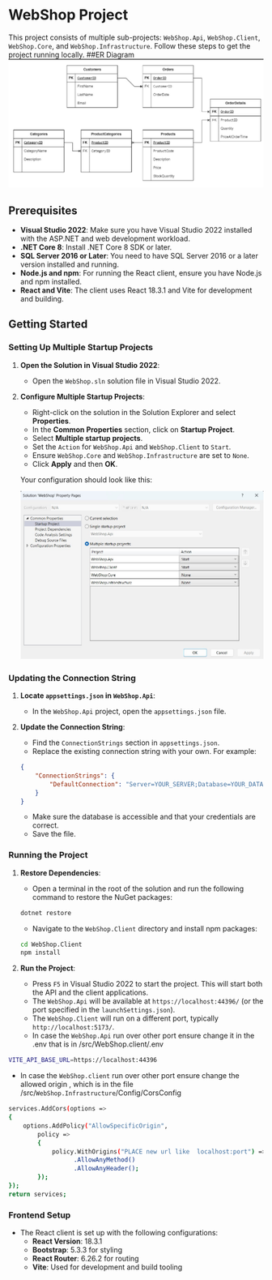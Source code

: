 # WebShop Project

This project consists of multiple sub-projects: `WebShop.Api`, `WebShop.Client`, `WebShop.Core`, and `WebShop.Infrastructure`. Follow these steps to get the project running locally.
##ER Diagram
![ER Diagram](./database/ER.jpg)

## Prerequisites

- **Visual Studio 2022**: Make sure you have Visual Studio 2022 installed with the ASP.NET and web development workload.
- **.NET Core 8**: Install .NET Core 8 SDK or later.
- **SQL Server 2016 or Later**: You need to have SQL Server 2016 or a later version installed and running.
- **Node.js and npm**: For running the React client, ensure you have Node.js and npm installed.
- **React and Vite**: The client uses React 18.3.1 and Vite for development and building.

## Getting Started

### Setting Up Multiple Startup Projects

1. **Open the Solution in Visual Studio 2022**:
    - Open the `WebShop.sln` solution file in Visual Studio 2022.

2. **Configure Multiple Startup Projects**:
    - Right-click on the solution in the Solution Explorer and select **Properties**.
    - In the **Common Properties** section, click on **Startup Project**.
    - Select **Multiple startup projects**.
    - Set the `Action` for `WebShop.Api` and `WebShop.Client` to `Start`.
    - Ensure `WebShop.Core` and `WebShop.Infrastructure` are set to `None`.
    - Click **Apply** and then **OK**.

   Your configuration should look like this:

   ![Multiple Startup Projects](./configstartup.jpg) <!-- Update this path if you add this image to your repository -->

### Updating the Connection String

1. **Locate `appsettings.json` in `WebShop.Api`**:
    - In the `WebShop.Api` project, open the `appsettings.json` file.

2. **Update the Connection String**:
    - Find the `ConnectionStrings` section in `appsettings.json`.
    - Replace the existing connection string with your own. For example:
    ```json
    {
        "ConnectionStrings": {
            "DefaultConnection": "Server=YOUR_SERVER;Database=YOUR_DATABASE;User Id=YOUR_USER;Password=YOUR_PASSWORD;"
        }
    }
    ```
    - Make sure the database is accessible and that your credentials are correct.
    - Save the file.

### Running the Project

1. **Restore Dependencies**:
    - Open a terminal in the root of the solution and run the following command to restore the NuGet packages:
    ```bash
    dotnet restore
    ```
    - Navigate to the `WebShop.Client` directory and install npm packages:
    ```bash
    cd WebShop.Client
    npm install
    ```

2. **Run the Project**:
    - Press `F5` in Visual Studio 2022 to start the project. This will start both the API and the client applications.
    - The `WebShop.Api` will be available at `https://localhost:44396/` (or the port specified in the `launchSettings.json`).
    - The `WebShop.Client` will run on a different port, typically `http://localhost:5173/`.
    - In case the `WebShop.Api` run over other port ensure change it in the .env that is in /src/WebShop.client/.env
 ```bash
VITE_API_BASE_URL=https://localhost:44396
   ```
 - In case the `WebShop.client` run over other port ensure change the allowed origin , which is in the file /src/`WebShop.Infrastructure`/Config/CorsConfig
 ```bash
 services.AddCors(options =>
 {
     options.AddPolicy("AllowSpecificOrigin",
         policy =>
         {
             policy.WithOrigins("PLACE new url like  localhost:port") =>policy.WithOrigins("http://localhost:5173")  // Add the origin you want to allow
                   .AllowAnyMethod()
                   .AllowAnyHeader();
         });
 });
 return services;
   ```

### Frontend Setup

- The React client is set up with the following configurations:
    - **React Version**: 18.3.1
    - **Bootstrap**: 5.3.3 for styling
    - **React Router**: 6.26.2 for routing
    - **Vite**: Used for development and build tooling

